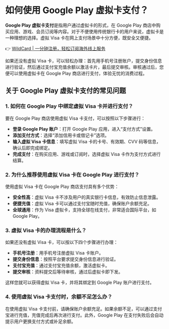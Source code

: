 # 如何使用 Google Play 虚拟卡支付？

**Google Play 虚拟卡支付**是指用户通过虚拟卡的形式，在 Google Play 商店中购买应用、游戏、会员订阅等内容。对于不便使用传统银行卡的用户来说，虚拟卡是一种理想的选择。虚拟 Visa 卡在网上支付场景中十分方便，既安全又便捷。

👉 [WildCard | 一分钟注册，轻松订阅海外线上服务](https://bbtdd.com/WildCard)

如果还没有虚拟 Visa 卡，可以轻松办理：首先用手机号注册账户，提交身份信息进行验证，然后通过支付宝充值余额以激活卡片，最后提交审核。审核通过后，您便可以使用虚拟卡在 Google Play 商店进行支付，体验无忧的消费过程。

## 关于 Google Play 虚拟卡支付的常见问题

### 1. 如何在 Google Play 中绑定虚拟 Visa 卡并进行支付？

要在 Google Play 商店使用虚拟 Visa 卡支付，可以按照以下步骤进行：

- **登录 Google Play 账户**：打开 Google Play 应用，进入“支付方式”设置。
- **添加支付方式**：选择“添加信用卡或借记卡”选项。
- **输入虚拟 Visa 卡信息**：填写虚拟 Visa 卡的卡号、有效期、CVV 码等信息，确认后即完成绑定。
- **完成支付**：在购买应用、游戏或订阅时，选择虚拟 Visa 卡作为支付方式进行结算。

### 2. 为什么推荐使用虚拟 Visa 卡在 Google Play 进行支付？

使用虚拟 Visa 卡在 Google Play 商店支付具有多个优势：

- **安全性高**：虚拟 Visa 卡不涉及用户的真实银行卡信息，有效防止信息泄露。
- **便捷充值**：虚拟 Visa 卡可以通过支付宝随时充值，确保账户余额充足。
- **全球通用**：作为 Visa 虚拟卡，支持全球在线支付，非常适合国际平台，如 Google Play。

### 3. 虚拟 Visa 卡的办理流程是什么？

如果还没有虚拟 Visa 卡，可以按以下四个步骤进行办理：

- **手机号注册**：用手机号注册虚拟 Visa 卡账户。
- **提交身份信息**：按照平台要求提交身份信息进行验证。
- **支付宝充值**：通过支付宝充值余额，激活虚拟卡。
- **提交审核**：资料提交后等待审核，通过后虚拟卡即下发。

这样您就可以获得虚拟 Visa 卡，并将其绑定到 Google Play 账户进行支付。

### 4. 使用虚拟 Visa 卡支付时，余额不足怎么办？

在使用虚拟 Visa 卡支付前，请确保账户余额充足。如果余额不足，可以通过支付宝进行充值，充值完成后再次进行支付。此外，Google Play 在支付失败后会自动提示用户更换支付方式或补足余额。